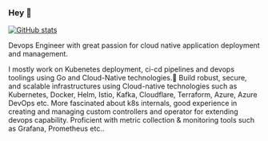 ### Hey 👋


[![GitHub stats](https://github-readme-stats.vercel.app/api?username=sonujose)](https://github.com/anuraghazra/github-readme-stats)


Devops Engineer with great passion for cloud native application deployment and management. 

I mostly work on Kubenetes deployment, ci-cd pipelines and devops toolings using Go and Cloud-Native technologies.🚀 Build robust, secure, and scalable infrastructures using Cloud-native technologies such as Kubernetes, Docker, Helm, Istio, Kafka, Cloudflare, Terraform, Azure, Azure DevOps etc.
More fascinated about k8s internals, good experience in creating and managing custom controllers and operator for extending devops capability. Proficient with metric collection & monitoring tools such as Grafana, Prometheus etc..

<!--
**sonujose/sonujose** is a ✨ _special_ ✨ repository because its `README.md` (this file) appears on your GitHub profile.

Here are some ideas to get you started:

- 🔭 I’m currently working on ...
- 🌱 I’m currently learning ...
- 👯 I’m looking to collaborate on ...
- 🤔 I’m looking for help with ...
- 💬 Ask me about ...
- 📫 How to reach me: ...
- 😄 Pronouns: ...
- ⚡ Fun fact: ...
-->
